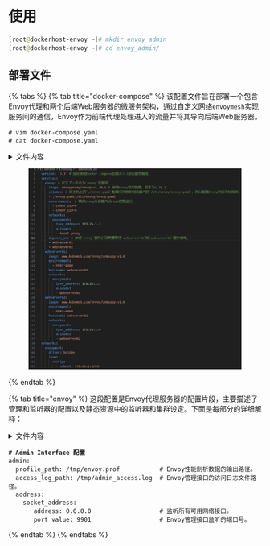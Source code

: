 # 使用

```powershell
[root@dockerhost-envoy ~]# mkdir envoy_admin
[root@dockerhost-envoy ~]# cd envoy_admin/
```

## 部署文件

{% tabs %}
{% tab title="docker-compose" %}
该配置文件旨在部署一个包含Envoy代理和两个后端Web服务器的微服务架构，通过自定义网络`envoymesh`实现服务间的通信，Envoy作为前端代理处理进入的流量并将其导向后端Web服务器。

```
# vim docker-compose.yaml
# cat docker-compose.yaml
```

<details>

<summary>文件内容</summary>

```powershell
version: '3.3'
services:
  envoy:
    image: envoyproxy/envoy:v1.30.1
    volumes:
    - ./envoy.yaml:/etc/envoy/envoy.yaml
    environment:
      - ENVOY_UID=0
      - ENVOY_GID=0
    networks:
      envoymesh:
        ipv4_address: 172.25.1.2
        aliases:
        - front-proxy
    depends_on:
    - webserver01
    - webserver02
  webserver01:
    image: www.kubemsb.com/envoy/demoapp:v1.0
    environment:
      - PORT=8080
    hostname: webserver01
    networks:
      envoymesh:
        ipv4_address: 172.25.1.3
        aliases:
        - webserver01
  webserver02:
    image: www.kubemsb.com/envoy/demoapp:v1.0
    environment:
      - PORT=8080
    hostname: webserver02
    networks:
      envoymesh:
        ipv4_address: 172.25.1.4
        aliases:
        - webserver02
networks:
  envoymesh:
    driver: bridge
    ipam:
      config:
        - subnet: 172.25.1.0/24
```



</details>

<figure><img src="../../../../.gitbook/assets/image (12) (1) (1).png" alt=""><figcaption></figcaption></figure>


{% endtab %}

{% tab title="envoy" %}
这段配置是Envoy代理服务器的配置片段，主要描述了管理和监听器的配置以及静态资源中的监听器和集群设定。下面是每部分的详细解释：

<details>

<summary>文件内容</summary>

```powershell
admin:
  profile_path: /tmp/envoy.prof
  access_log_path: /tmp/admin_access.log
  address:
    socket_address:
       address: 0.0.0.0
       port_value: 9901
static_resources:
  listeners:
  - name: listener_0
    address:
      socket_address: { address: 0.0.0.0, port_value: 80 }
    filter_chains:
    - filters:
      - name: envoy.filters.network.http_connection_manager
        typed_config:
          "@type": type.googleapis.com/envoy.extensions.filters.network.http_connection_manager.v3.HttpConnectionManager
          stat_prefix: ingress_http
          codec_type: AUTO
          route_config:
            name: local_route
            virtual_hosts:
            - name: web_service_1
              domains: ["*.kubemsb.com", "kubemsb.com"]
              routes:
              - match: { prefix: "/" }
                route: { cluster: local_cluster }
            - name: web_service_2
              domains: ["*.kubex.com","kubex.com"]
              routes:
              - match: { prefix: "/" }
                redirect:
                  host_redirect: "www.kubemsb.com"
          http_filters:
          - name: envoy.filters.http.router
            typed_config:
              "@type": type.googleapis.com/envoy.extensions.filters.http.router.v3.Router
  clusters:
  - name: local_cluster
    connect_timeout: 0.25s
    type: STATIC
    lb_policy: ROUND_ROBIN
    load_assignment:
      cluster_name: local_cluster
      endpoints:
      - lb_endpoints:
        - endpoint:
            address:
              socket_address: { address: 172.25.1.3, port_value: 8080 }
        - endpoint:
            address:
              socket_address: { address: 172.25.1.4, port_value: 8080 }
```



</details>

<pre class="language-yaml"><code class="lang-yaml"><strong># Admin Interface 配置
</strong>admin:
  profile_path: /tmp/envoy.prof           # Envoy性能剖析数据的输出路径。
  access_log_path: /tmp/admin_access.log  # Envoy管理接口的访问日志文件路径。
  address:
    socket_address:
       address: 0.0.0.0                   # 监听所有可用网络接口。
       port_value: 9901                   # Envoy管理接口监听的端口号。
</code></pre>
{% endtab %}
{% endtabs %}

